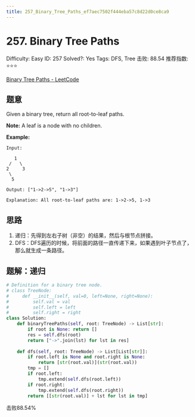 ```yaml
---
title: 257_Binary_Tree_Paths_ef7aec7502f444eba57c8d22d0ce8ca9
---
```


# 257. Binary Tree Paths

Difficulty: Easy
ID: 257
Solved?: Yes
Tags: DFS, Tree
击败: 88.54
推荐指数: ⭐⭐⭐

[Binary Tree Paths - LeetCode](https://leetcode.com/problems/binary-tree-paths/)

## 题意

Given a binary tree, return all root-to-leaf paths.

**Note:** A leaf is a node with no children.

**Example:**

```
Input:

   1
 /   \
2     3
 \
  5

Output: ["1->2->5", "1->3"]

Explanation: All root-to-leaf paths are: 1->2->5, 1->3

```

## 思路

1. 递归：先得到左右子树（非空）的结果，然后与根节点拼接。
2. DFS：DFS遍历的时候，将前面的路径一直传递下来，如果遇到叶子节点了，那么就生成一条路径。

## 题解：递归

```python
# Definition for a binary tree node.
# class TreeNode:
#     def __init__(self, val=0, left=None, right=None):
#         self.val = val
#         self.left = left
#         self.right = right
class Solution:
    def binaryTreePaths(self, root: TreeNode) -> List[str]:
        if root is None: return []
        res = self.dfs(root)
        return ["->".join(lst) for lst in res]
    
    def dfs(self, root: TreeNode) -> List[List[str]]:
        if root.left is None and root.right is None:
            return [str(root.val)](str(root.val))
        tmp = []
        if root.left:
            tmp.extend(self.dfs(root.left))
        if root.right:
            tmp.extend(self.dfs(root.right))
        return [[str(root.val)] + lst for lst in tmp]
```

击败88.54%